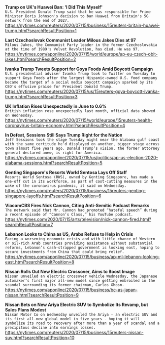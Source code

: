**Trump on UK's Huawei Ban: 'I Did This Myself'**\
`U.S. President Donald Trump said that he was responsible for Prime Minister Boris Johnson's decision to ban Huawei from Britain's 5G network from the end of 2027.`\
https://nytimes.com/reuters/2020/07/15/business/15reuters-britain-huawei-trump.html?searchResultPosition=1

**Last Czechoslovak Communist Leader Milous Jakes Dies at 97**\
`Milous Jakes, the Communist Party leader in the former Czechoslovakia at the time of 1989's Velvet Revolution, has died. He was 97.`\
https://nytimes.com/aponline/2020/07/15/world/europe/ap-eu-czech-obit-jakes.html?searchResultPosition=2

**Ivanka Trump Tweets Support for Goya Foods Amid Boycott Campaign**\
`U.S. presidential adviser Ivanka Trump took to Twitter on Tuesday to support Goya Foods after the largest Hispanic-owned U.S. food company became the target of a social media boycott campaign sparked by its CEO's effusive praise for President Donald Trump.`\
https://nytimes.com/reuters/2020/07/15/us/15reuters-goya-boycott-ivanka-trump.html?searchResultPosition=3

**UK Inflation Rises Unexpectedly in June to 0.6%**\
`British inflation rose unexpectedly last month, official data showed on Wednesday.`\
https://nytimes.com/reuters/2020/07/15/world/europe/15reuters-health-coronavirus-britain-economy.html?searchResultPosition=4

**In Defeat, Sessions Still Says Trump Right for the Nation**\
`Jeff Sessions took the stage Tuesday night near the Alabama gulf coast with the same certitude he’d displayed on another, bigger stage across town almost five years ago. Donald Trump’s vision, the former attorney general declared anew, is right for America. `\
https://nytimes.com/aponline/2020/07/15/us/politics/ap-us-election-2020-alabama-sessions.html?searchResultPosition=5

**Genting Singapore's Resorts World Sentosa Lays Off Staff**\
`Resorts World Sentosa (RWS), owned by Genting Singapore, has made a one-off cut in its workforce, as part of cost-cutting measures in the wake of the coronavirus pandemic, it said on Wednesday.`\
https://nytimes.com/reuters/2020/07/15/business/15reuters-genting-singapore-layoffs.html?searchResultPosition=6

**ViacomCBS Fires Nick Cannon, Citing Anti-Semitic Podcast Remarks**\
`The network said that Mr. Cannon had promoted “hateful speech” during a recent episode of “Cannon’s Class,” his YouTube podcast.`\
https://nytimes.com/2020/07/15/arts/television/nick-cannon-fired.html?searchResultPosition=7

**Lebanon Looks to China as US, Arabs Refuse to Help in Crisis**\
`Facing a worsening economic crisis and with little chance of Western or oil-rich Arab countries providing assistance without substantial reforms, Lebanon’s cash-strapped government is looking east, hoping to secure investments from China that could bring relief.`\
https://nytimes.com/aponline/2020/07/15/business/ap-ml-lebanon-looking-east.html?searchResultPosition=8

**Nissan Rolls Out New Electric Crossover, Aims to Boost Image**\
`Nissan unveiled an electric crossover vehicle Wednesday, the Japanese automaker’s first major all-new model since getting embroiled in the scandal surrounding its former chairman, Carlos Ghosn.`\
https://nytimes.com/aponline/2020/07/15/business/bc-as-japan-nissan.html?searchResultPosition=9

**Nissan Bets on New Ariya Electric SUV to Symbolize Its Revamp, but Sales Plans Modest**\
`Nissan Motor Co on Wednesday unveiled the Ariya - an electric SUV and its first all-new global model in five years - hoping it will symbolize its road to recovery after more than a year of scandal and a precipitous decline into earnings losses.`\
https://nytimes.com/reuters/2020/07/15/business/15reuters-nissan-suv.html?searchResultPosition=10

